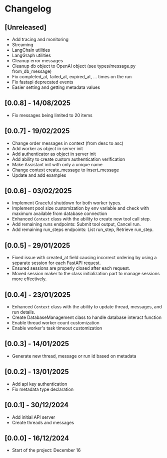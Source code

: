 # Changelog

## [Unreleased]

- Add tracing and monitoring
- Streaming
- LangChain utilities
- LangGraph utilities
- Cleanup error messages
- Cleanup db object to OpenAI object (see types/message.py from_db_message)
- Fix completed_at, failed_at, expired_at, ... times on the run
- Fix fastapi deprecated events
- Easier setting and getting metadata values

## [0.0.8] - 14/08/2025

- Fix messages being limited to 20 items

## [0.0.7] - 19/02/2025

- Change order messages in context (from desc to asc)
- Add worker as object in server init
- Add authenticator as object in server init
- Add ability to create custom authentication verification
- Make Assistant init with only a unique name
- Change context create_message to insert_message
- Update and add examples

## [0.0.6] - 03/02/2025

- Implement Graceful shutdown for both worker types.
- Implement pool size customization by env variable and check with maximum available from database connection
- Enhanced `Context` class with the ability to create new tool call step.
- Add remaining runs endpoints: Submit tool output, Cancel run.
- Add remaining run_steps endpoints: List run_step, Retrieve run_step.

## [0.0.5] - 29/01/2025

- Fixed issue with created_at field causing incorrect ordering by using a separate session for each FastAPI request.
- Ensured sessions are properly closed after each request.
- Moved session maker to the class initialization part to manage sessions more effectively.

## [0.0.4] - 23/01/2025

- Enhanced `Context` class with the ability to update thread, messages, and run details.
- Create DatabaseManagement class to handle database interact function
- Enable thread worker count customization
- Enable worker's task timeout customization

## [0.0.3] - 14/01/2025

- Generate new thread, message or run id based on metadata

## [0.0.2] - 13/01/2025

- Add api key authentication
- Fix metadata type declaration

## [0.0.1] - 30/12/2024

- Add initial API server
- Create threads and messages

## [0.0.0] - 16/12/2024

- Start of the project: December 16